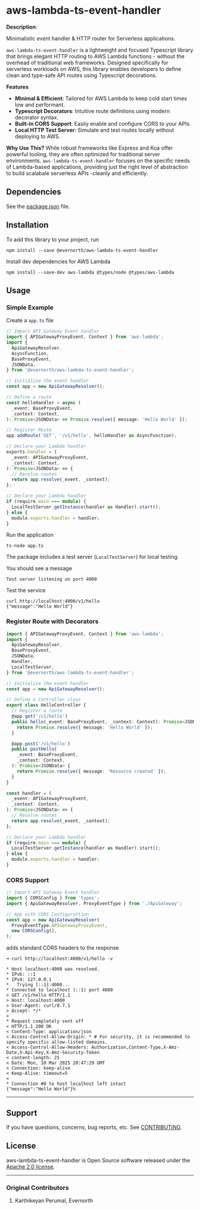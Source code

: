 # aws-lambda-ts-event-handler

**Description**:

Minimalistic event handler & HTTP router for Serverless applications.

`aws-lambda-ts-event-handler` is a lightweight and focused Typescript library that brings elegant HTTP routing to AWS Lambda functions - without the overhead of traditional web frameworks.
Designed specifically for serverless workloads on AWS, this library enables developers to define clean and type-safe API routes using Typescript decorations.

**Features**

- **Minimal & Efficient**: Tailored for AWS Lambda to keep cold start times low and performant.
- **Typescript Decorators**: Intuitive route defintions using modern decorator syntax.
- **Built-in CORS Support**: Easily enable and configure CORS to your APIs.
- **Local HTTP Test Server**: Simulate and test routes locally without deploying to AWS.

**Why Use This?**
While robust frameworks like Express and Koa offer powerful tooling, they are often optimized for traditional server environments. `aws-lambda-ts-event-handler` focuses on the specific needs of Lambda-based applications, providing just the right level of abstraction to build scalabale serverless APIs -cleanly and efficiently.

## Dependencies

See the [package.json](./package.json) file.

## Installation

To add this library to your project, run

```shell
npm install --save @evernorth/aws-lambda-ts-event-handler
```

Install dev dependencies for AWS Lambda

```shell
npm install --save-dev aws-lambda @types/node @types/aws-lambda
```

## Usage

### Simple Example

Create a `app.ts` file

```typescript
// Import API Gateway Event handler
import { APIGatewayProxyEvent, Context } from 'aws-lambda';
import {
  ApiGatewayResolver,
  AsyncFunction,
  BaseProxyEvent,
  JSONData,
} from '@evernorth/aws-lambda-ts-event-handler';

// Initialize the event handler
const app = new ApiGatewayResolver();

// Define a route
const helloHandler = async (
  _event: BaseProxyEvent,
  _context: Context,
): Promise<JSONData> => Promise.resolve({ message: 'Hello World' });

// Register Route
app.addRoute('GET', '/v1/hello', helloHandler as AsyncFunction);

// Declare your Lambda handler
exports.handler = (
  _event: APIGatewayProxyEvent,
  _context: Context,
): Promise<JSONData> => {
  // Resolve routes
  return app.resolve(_event, _context);
};

// Declare your Lambda handler
if (require.main === module) {
  LocalTestServer.getInstance(handler as Handler).start();
} else {
  module.exports.handler = handler;
}
```

Run the application

```shell
ts-node app.ts
```

The package includes a test server (`LocalTestServer`) for local testing.

You should see a message

```shell
Test server listening on port 4000
```

Test the service

```shell
curl http://localhost:4000/v1/hello
{"message":"Hello World"}
```

### Register Route with Decorators

```typescript
import { APIGatewayProxyEvent, Context } from 'aws-lambda';
import {
  ApiGatewayResolver,
  BaseProxyEvent,
  JSONData,
  Handler,
  LocalTestServer,
} from '@evernorth/aws-lambda-ts-event-handler';

// Initialize the event handler
const app = new ApiGatewayResolver();

// Define a Controller class
export class HelloController {
  // Register a route
  @app.get('/v1/hello')
  public hello(_event: BaseProxyEvent, _context: Context): Promise<JSONData> {
    return Promise.resolve({ message: 'Hello World' });
  }

  @app.post('/v1/hello')
  public postHello(
    _event: BaseProxyEvent,
    _context: Context,
  ): Promise<JSONData> {
    return Promise.resolve({ message: 'Resource created' });
  }
}

const handler = (
  _event: APIGatewayProxyEvent,
  _context: Context,
): Promise<JSONData> => {
  // Resolve routes
  return app.resolve(_event, _context);
};

// Declare your Lambda handler
if (require.main === module) {
  LocalTestServer.getInstance(handler as Handler).start();
} else {
  module.exports.handler = handler;
}
```

### CORS Support

```typescript
// Import API Gateway Event handler
import { CORSConfig } from 'types';
import { ApiGatewayResolver, ProxyEventType } from './ApiGateway';

// App with CORS Configurattion
const app = new ApiGatewayResolver(
  ProxyEventType.APIGatewayProxyEvent,
  new CORSConfig(),
);
```

adds standard CORS headers to the response

```shell
➜ curl http://localhost:4000/v1/hello -v

* Host localhost:4000 was resolved.
* IPv6: ::1
* IPv4: 127.0.0.1
*   Trying [::1]:4000...
* Connected to localhost (::1) port 4000
> GET /v1/hello HTTP/1.1
> Host: localhost:4000
> User-Agent: curl/8.7.1
> Accept: */*
>
* Request completely sent off
< HTTP/1.1 200 OK
< Content-Type: application/json
< Access-Control-Allow-Origin: * # For security, it is recommended to specify specific allow-listed domains.
< Access-Control-Allow-Headers: Authorization,Content-Type,X-Amz-Date,X-Api-Key,X-Amz-Security-Token
< content-length: 25
< Date: Mon, 10 Mar 2025 20:47:29 GMT
< Connection: keep-alive
< Keep-Alive: timeout=5
<
* Connection #0 to host localhost left intact
{"message":"Hello World"}%
```

---

## Support

If you have questions, concerns, bug reports, etc. See [CONTRIBUTING](CONTRIBUTING.md).

## License

aws-lambda-ts-event-handler is Open Source software released under the [Apache 2.0 license](https://www.apache.org/licenses/LICENSE-2.0.html).

---

### Original Contributors

1. Karthikeyan Perumal, Evernorth
